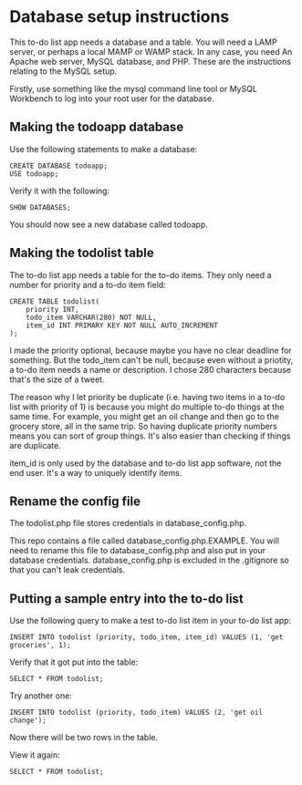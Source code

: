 # Database setup instructions

This to-do list app needs a database and a table. You will need a LAMP server, or perhaps a local MAMP or WAMP stack. In any case, you need An Apache web server, MySQL database, and PHP. These are the instructions relating to the MySQL setup.

Firstly, use something like the mysql command line tool or MySQL Workbench to log into your root user for the database.

## Making the todoapp database

Use the following statements to make a database:

```
CREATE DATABASE todoapp;
USE todoapp;
```

Verify it with the following:

```
SHOW DATABASES;
```

You should now see a new database called todoapp.

## Making the todolist table

The to-do list app needs a table for the to-do items. They only need a number for priority and a to-do item field:

```
CREATE TABLE todolist(
    priority INT,
    todo_item VARCHAR(280) NOT NULL,
    item_id INT PRIMARY KEY NOT NULL AUTO_INCREMENT
);
```

I made the priority optional, because maybe you have no clear deadline for something. But the todo_item can't be null, because even without a priotity, a to-do item needs a name or description. I chose 280 characters because that's the size of a tweet.

The reason why I let priority be duplicate (i.e. having two items in a to-do list with priority of 1) is because you might do multiple to-do things at the same time. For example, you might get an oil change and then go to the grocery store, all in the same trip. So having duplicate priority numbers means you can sort of group things. It's also easier than checking if things are duplicate.

item_id is only used by the database and to-do list app software, not the end user. It's a way to uniquely identify items.

## Rename the config file

The todolist.php file stores credentials in database_config.php.

This repo contains a file called database_config.php.EXAMPLE. You will need to rename this file to database_config.php and also put in your database credentials. database_config.php is excluded in the .gitignore so that you can't leak credentials.

## Putting a sample entry into the to-do list

Use the following query to make a test to-do list item in your to-do list app:

```
INSERT INTO todolist (priority, todo_item, item_id) VALUES (1, 'get groceries', 1);
```

Verify that it got put into the table:

```
SELECT * FROM todolist;
```

Try another one:

```
INSERT INTO todolist (priority, todo_item) VALUES (2, 'get oil change');
```

Now there will be two rows in the table.

View it again:

```
SELECT * FROM todolist;
```


